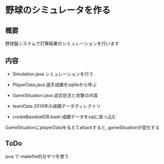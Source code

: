野球のシミュレータを作る
====

## 概要

野球盤システムで打撃結果のシミュレーションを行います

## 内容

* Simulation.java シミュレーションを行う

* PlayerData.java 選手成績をsqliteから呼ぶ

* GameSituation.java 試合状況と攻撃の内容

* teamData 2014年の成績データディレクトリ

* createBaseballDB.bash 成績データをsqlに突っ込む

GameSituationにplayerDataを与えてattackすると, gameSituationが変化する

## ToDo

java で makefile的なやつを使う
